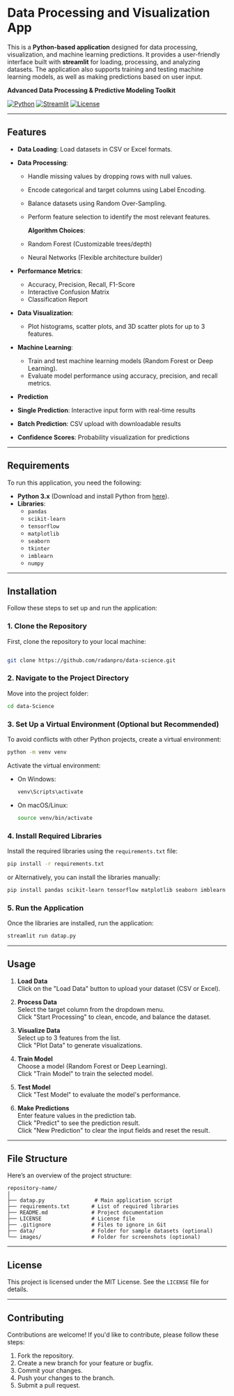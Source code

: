 # Data Processing and Visualization App

This is a **Python-based application** designed for data processing, visualization, and machine learning predictions. It provides a user-friendly interface built with **streamlit** for loading, processing, and analyzing datasets. The application also supports training and testing machine learning models, as well as making predictions based on user input.

**Advanced Data Processing & Predictive Modeling Toolkit**

[![Python](https://img.shields.io/badge/Python-3.9%2B-blue)](https://www.python.org/)
[![Streamlit](https://img.shields.io/badge/Streamlit-1.28.0-FF4B4B)](https://streamlit.io/)
[![License](https://img.shields.io/badge/License-MIT-green)](LICENSE)

---

## Features

- **Data Loading**: Load datasets in CSV or Excel formats.

- **Data Processing**:

  - Handle missing values by dropping rows with null values.
  - Encode categorical and target columns using Label Encoding.
  - Balance datasets using Random Over-Sampling.
  - Perform feature selection to identify the most relevant features.

    **Algorithm Choices**:

  - Random Forest (Customizable trees/depth)
  - Neural Networks (Flexible architecture builder)

- **Performance Metrics**:

  - Accuracy, Precision, Recall, F1-Score
  - Interactive Confusion Matrix
  - Classification Report

- **Data Visualization**:

  - Plot histograms, scatter plots, and 3D scatter plots for up to 3 features.

- **Machine Learning**:
  - Train and test machine learning models (Random Forest or Deep Learning).
  - Evaluate model performance using accuracy, precision, and recall metrics.
- **Prediction**
- **Single Prediction**: Interactive input form with real-time results
- **Batch Prediction**: CSV upload with downloadable results
- **Confidence Scores**: Probability visualization for predictions

---

## Requirements

To run this application, you need the following:

- **Python 3.x** (Download and install Python from [here](https://www.python.org/downloads/)).
- **Libraries**:
  - `pandas`
  - `scikit-learn`
  - `tensorflow`
  - `matplotlib`
  - `seaborn`
  - `tkinter`
  - `imblearn`
  - `numpy`

---

## Installation

Follow these steps to set up and run the application:

### 1. Clone the Repository

First, clone the repository to your local machine:

```bash

git clone https://github.com/radanpro/data-science.git
```

<!-- ```bash
 # git clone https://github.com/Eng-Mosab-Alhopishi/Data-Sciences-Analyzer-App.git
``` -->

### 2. Navigate to the Project Directory

Move into the project folder:

```bash
cd data-Science
```

### 3. Set Up a Virtual Environment (Optional but Recommended)

To avoid conflicts with other Python projects, create a virtual environment:

```bash
python -m venv venv
```

Activate the virtual environment:

- On Windows:

  ```bash
  venv\Scripts\activate
  ```

- On macOS/Linux:

  ```bash
  source venv/bin/activate
  ```

### 4. Install Required Libraries

Install the required libraries using the `requirements.txt` file:

```bash
pip install -r requirements.txt
```

or
Alternatively, you can install the libraries manually:

```bash
pip install pandas scikit-learn tensorflow matplotlib seaborn imblearn numpy
```

### 5. Run the Application

Once the libraries are installed, run the application:

```bash
streamlit run datap.py
```

---

## Usage

1. **Load Data**  
   Click on the "Load Data" button to upload your dataset (CSV or Excel).

2. **Process Data**  
   Select the target column from the dropdown menu.  
   Click "Start Processing" to clean, encode, and balance the dataset.

3. **Visualize Data**  
   Select up to 3 features from the list.  
   Click "Plot Data" to generate visualizations.

4. **Train Model**  
   Choose a model (Random Forest or Deep Learning).  
   Click "Train Model" to train the selected model.

5. **Test Model**  
   Click "Test Model" to evaluate the model's performance.

6. **Make Predictions**  
   Enter feature values in the prediction tab.  
   Click "Predict" to see the prediction result.  
   Click "New Prediction" to clear the input fields and reset the result.

---

## File Structure

Here’s an overview of the project structure:

```
repository-name/
│
├── datap.py                # Main application script
├── requirements.txt       # List of required libraries
├── README.md              # Project documentation
├── LICENSE                # License file
├── .gitignore             # Files to ignore in Git
├── data/                  # Folder for sample datasets (optional)
└── images/                # Folder for screenshots (optional)
```

---

## License

This project is licensed under the MIT License. See the `LICENSE` file for details.

---

## Contributing

Contributions are welcome! If you'd like to contribute, please follow these steps:

1. Fork the repository.
2. Create a new branch for your feature or bugfix.
3. Commit your changes.
4. Push your changes to the branch.
5. Submit a pull request.
